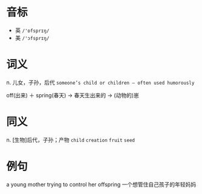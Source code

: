 # 音标

- 英 `/'ɒfsprɪŋ/`
- 美 `/'ɔfsprɪŋ/`

# 词义

n. 儿女，子孙，后代
`someone’s child or children – often used humorously`



off(出来) ＋ spring(春天) → 春天生出来的 → (动物的)崽

# 同义

n. [生物]后代，子孙；产物
`child` `creation` `fruit` `seed`

# 例句

a young mother trying to control her offspring
一个想管住自己孩子的年轻妈妈


